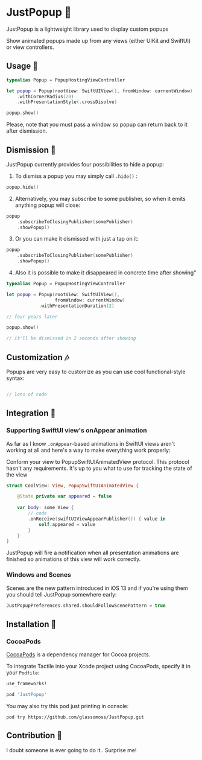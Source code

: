 # JustPopup 🤩

JustPopup is a lightweight library used to display custom popups 

Show animated popups made up from any views (either UIKit and SwiftUI) or view controllers. 

## Usage 🌈

```swift
typealias Popup = PopupHostingViewController

let popup = Popup(rootView: SwiftUIView(), fromWindow: currentWindow)
    .withCornerRadius(20)
    .withPresentationStyle(.crossDisolve)

popup.show()
```

Please, note that you must pass a window so popup can return back to it after dismission.

## Dismission 🖕

JustPopup currently provides four possibilities to hide a popup: 

1. To dismiss a popup you may simply call  `.hide()` :

```swift
popup.hide()
```

2.  Alternatively, you may subscribe to some publisher, so when it emits anything popup will close:

```swift
popup      
    .subscribeToClosingPublisher(somePublisher)
    .showPopup()
```

3. Or you can make it dismissed with just a tap on it:

```swift
popup      
    .subscribeToClosingPublisher(somePublisher)
    .showPopup()
```

4. Also it is possible to make it disappeared in concrete time after showing"


```swift
typealias Popup = PopupHostingViewController

let popup = Popup(rootView: SwiftUIView(), 
                  fromWindow: currentWindow)
            .withPresentationDuration(2)

// four years later

popup.show()

// it'll be dismissed in 2 seconds after showing
```

## Customization 🎶

Popups are very easy to customize as you can use cool functional-style syntax:

```swift

// lots of code

```

## Integration 🤝

### Supporting SwiftUI view's onAppear animation

As far as I know  `.onAppear`-based animations in SwiftUI views aren't working at all and here's a way to make everything work properly:

Conform your view to PopupSwiftUIAnimatedView protocol. This protocol hasn't any requirements. It's up to you what to use for tracking the state of the view 

```swift
struct CoolView: View, PopupSwiftUIAnimatedView {

    @State private var appeared = false
    
    var body: some View {
        // code
        .onReceive(swiftUIViewAppearPublisher()) { value in
            self.appeared = value
        }        
    }
}
```

JustPopup will fire a notification when all presentation animations are finished so animations of this view will work correctly.


### Windows and Scenes

Scenes are the new pattern introduced in iOS 13 and if you're using them you should tell JustPopup somewhere early:

```swift
JustPopupPreferences.shared.shouldFollowScenePattern = true
```

## Installation 🔧

### CocoaPods

[CocoaPods](http://cocoapods.org) is a dependency manager for Cocoa projects.

To integrate Tactile into your Xcode project using CocoaPods, specify it in your `Podfile`:

```ruby
use_frameworks!

pod 'JustPopup'
```

You may also try this pod just printing in console:

```
pod try https://github.com/glassomoss/JustPopup.git
```

## Contribution 💅

I doubt someone is ever going to do it.. Surprise me!
